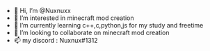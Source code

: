 - 👋 Hi, I’m @Nuxnuxx
- 👀 I’m interested in minecraft mod creation
- 🌱 I’m currently learning c++,c,python,js for my study and freetime
- 💞️ I’m looking to collaborate on minecraft mod creation
- 📫 my discord : Nuxnux#1312
